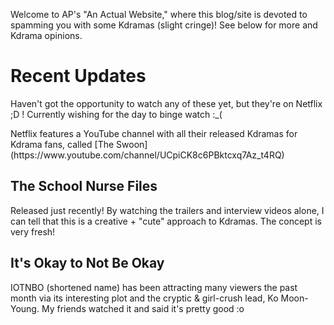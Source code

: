 <html>

<body>
<p> Welcome to AP's "An Actual Website," where this blog/site is devoted to spamming you with some Kdramas (slight cringe)! See below for more and Kdrama opinions. </p>
 
<h1> Recent Updates </h1>
<p> Haven't got the opportunity to watch any of these yet, but they're on Netflix ;D ! Currently wishing for the day to binge watch :_( </p>
<p> Netflix features a YouTube channel with all their released Kdramas for Kdrama fans, called [The Swoon](https://www.youtube.com/channel/UCpiCK8c6PBktcxq7Az_t4RQ) </p>

<h2> The School Nurse Files </h2>
<p> Released just recently! By watching the trailers and interview videos alone, I can tell that this is a creative + "cute" approach to Kdramas. The concept is very fresh! </p>

<h2> It's Okay to Not Be Okay </h2>
<p> IOTNBO (shortened name) has been attracting many viewers the past month via its interesting plot and the cryptic & girl-crush lead, Ko Moon-Young. My friends watched it and said it's pretty good :o </p>
